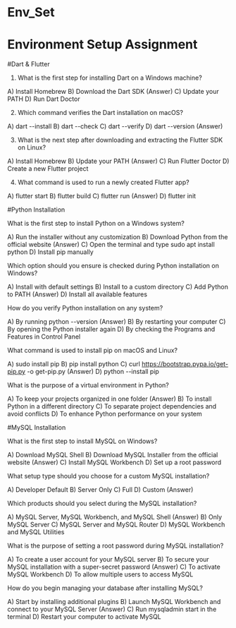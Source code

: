 # Env_Set

# Environment Setup Assignment

#Dart & Flutter

1. What is the first step for installing Dart on a Windows machine? 

A) Install Homebrew
B) Download the Dart SDK (Answer)
C) Update your PATH
D) Run Dart Doctor


2. Which command verifies the Dart installation on macOS?

A) dart --install
B) dart --check
C) dart --verify
D) dart --version (Answer)


3. What is the next step after downloading and extracting the Flutter SDK on Linux?

A) Install Homebrew
B) Update your PATH (Answer)
C) Run Flutter Doctor 
D) Create a new Flutter project


4. What command is used to run a newly created Flutter app?

A) flutter start
B) flutter build
C) flutter run (Answer)
D) flutter init


#Python Installation

What is the first step to install Python on a Windows system?

A) Run the installer without any customization
B) Download Python from the official website (Answer)
C) Open the terminal and type sudo apt install python
D) Install pip manually

Which option should you ensure is checked during Python installation on Windows?

A) Install with default settings
B) Install to a custom directory
C) Add Python to PATH (Answer)
D) Install all available features

How do you verify Python installation on any system?

A) By running python --version (Answer)
B) By restarting your computer
C) By opening the Python installer again
D) By checking the Programs and Features in Control Panel

What command is used to install pip on macOS and Linux?

A) sudo install pip
B) pip install python
C) curl https://bootstrap.pypa.io/get-pip.py -o get-pip.py (Answer)
D) python --install pip

What is the purpose of a virtual environment in Python?

A) To keep your projects organized in one folder (Answer)
B) To install Python in a different directory
C) To separate project dependencies and avoid conflicts
D) To enhance Python performance on your system

#MySQL Installation

What is the first step to install MySQL on Windows?

A) Download MySQL Shell
B) Download MySQL Installer from the official website (Answer)
C) Install MySQL Workbench
D) Set up a root password

What setup type should you choose for a custom MySQL installation?

A) Developer Default
B) Server Only
C) Full
D) Custom (Answer)

Which products should you select during the MySQL installation?

A) MySQL Server, MySQL Workbench, and MySQL Shell (Answer)
B) Only MySQL Server
C) MySQL Server and MySQL Router
D) MySQL Workbench and MySQL Utilities

What is the purpose of setting a root password during MySQL installation?

A) To create a user account for your MySQL server
B) To secure your MySQL installation with a super-secret password (Answer)
C) To activate MySQL Workbench
D) To allow multiple users to access MySQL

How do you begin managing your database after installing MySQL?

A) Start by installing additional plugins
B) Launch MySQL Workbench and connect to your MySQL Server  (Answer)
C) Run mysqladmin start in the terminal
D) Restart your computer to activate MySQL

